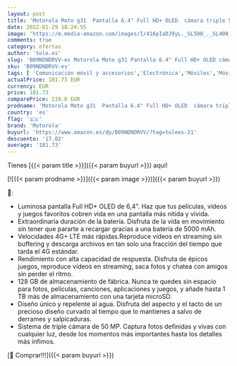 ```yaml
---
layout: post
title: 'Motorola Moto g31  Pantalla 6.4" Full HD+ OLED  cámara triple 50MP  procesador octa core  batería 5000 mAH  dual SIM  4/128 GB  Android 11   Gris [Versión ES/PT]'
date: 2022-01-29 18:24:55
image: 'https://m.media-amazon.com/images/I/416pIaDJ9yL._SL500_._SL400_.jpg'
comments: true
category: ofertas
author: 'tole.es'
slug: 'B09NDNDRVV-es Motorola Moto g31 Pantalla 6.4" Full HD+ OLED cámara...'
sku: 'B09NDNDRVV-es'
tags: [ 'Comunicación móvil y accesorios','Electrónica','Móviles','Móviles y smartphones libres','android','motorola', ]
actualPrice: 181.73 EUR
currency: EUR
price: 181.73
comparePrice: 219.0 EUR
prodname: 'Motorola Moto g31  Pantalla 6.4" Full HD+ OLED  cámara triple 50MP  procesador octa core  batería 5000 mAH  dual SIM  4/128 GB  Android 11   Gris [Versión ES/PT]'
country: 'es'
flag: '🇪🇸'
brand: 'Motorola'
buyurl: 'https://www.amazon.es/dp/B09NDNDRVV/?tag=tolees-21'
descuento: '17.02'
average: '181.73'
---
```


Tienes [{{< param title >}}]({{< param buyurl >}}) aqui!

[![{{< param prodname >}}]({{< param image >}})]({{< param buyurl >}})

🔎:

- Luminosa pantalla Full HD+ OLED de 6,4". Haz que tus películas, vídeos y juegos favoritos cobren vida en una pantalla más nítida y vívida.
- Extraordinaria duración de la batería. Disfruta de la vida en movimiento sin tener que pararte a recargar gracias a una batería de 5000 mAh.
- Velocidades 4G+ LTE más rápidas.Reproduce vídeos en streaming sin buffering y descarga archivos en tan solo una fracción del tiempo que tarda el 4G estándar.
- Rendimiento con alta capacidad de respuesta. Disfruta de épicos juegos, reproduce vídeos en streaming, saca fotos y chatea con amigos sin perder el ritmo.
- 128 GB de almacenamiento de fábrica. Nunca te quedes sin espacio para fotos, películas, canciones, aplicaciones y juegos, y añade hasta 1 TB más de almacenamiento con una tarjeta microSD.
- Diseño único y repelente al agua. Disfruta del aspecto y el tacto de un precioso diseño curvado al tiempo que lo mantienes a salvo de derrames y salpicaduras.
- Sistema de triple cámara de 50 MP. Captura fotos definidas y vivas con cualquier luz, desde los momentos más importantes hasta los detalles más ínfimos.

[🛒 Comprar!!!]({{< param buyurl >}})
